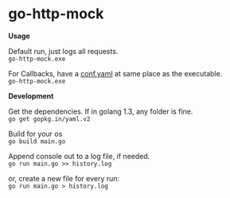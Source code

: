 # go-http-mock


**Usage**

Default run, just logs all requests.  
```go-http-mock.exe```  

For Callbacks, have a [conf.yaml](https://github.com/svramu/go-http-mock/blob/master/conf.yaml) at same place as the executable.  
```go-http-mock.exe```  
  
**Development**

Get the dependencies. If in golang 1.3, any folder is fine.  
```go get gopkg.in/yaml.v2```  
  
Build for your os  
```go build main.go```  

Append console out to a log file, if needed.  
```go run main.go >> history.log```  
  
or, create a new file for every run:  
```go run main.go > history.log```  
